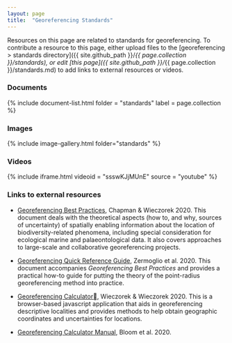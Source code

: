 ```yaml
---
layout: page
title:  "Georeferencing Standards"
---
```


Resources on this page are related to standards for georeferencing. To contribute a resource to this page, either upload files to the [georeferencing > standards directory]({{ site.github_path }}/_{{ page.collection }}/standards), or edit [this page]({{ site.github_path }}/_{{ page.collection }}/standards.md) to add links to external resources or videos.

### Documents

{% include document-list.html folder = "standards" label = page.collection %}

### Images

{% include image-gallery.html folder="standards" %}

### Videos

<!-- Add a video link by copying the code in the line that begins with "include" onto
a new line. Then...

(1) Replace "videoid" with the video id of your video, e.g. if the link to your video
is "https://player.vimeo.com/video/408990525" then the video id is "408990525"

(2) Make sure the source is correct; you may only link videos available on
"vimeo" or "youtube"

{% include iframe.html videoid = "408990525" source = "vimeo" %}
-->

{% include iframe.html videoid = "ssswKJjMUnE" source = "youtube" %}

### Links to external resources

<!-- Add a new link to an external resource by copying the code in the line
below onto a new line and replacing "title" with your desired title and "url" with the link.

- [title](url)
-->

- [Georeferencing Best Practices](https://doi.org/10.15468/doc-gg7h-s853), Chapman & Wieczorek 2020. This document deals with the theoretical aspects (how to, and why, sources of uncertainty) of spatially enabling information about the location of biodiversity-related phenomena, including special consideration for ecological marine and palaeontological data. It also covers approaches to large-scale and collaborative georeferencing projects.

- [Georeferencing Quick Reference Guide](https://doi.org/10.35035/e09p-h128), Zermoglio et al. 2020. This document accompanies _Georeferencing Best Practices_ and provides a practical how-to guide for putting the theory of the point-radius georeferencing method into practice.

- [Georeferencing Calculator](http://georeferencing.org/georefcalculator/gc.htm), Wieczorek & Wieczorek 2020. This is a browser-based javascript application that aids in georeferencing descriptive localities and provides methods to help obtain geographic coordinates and uncertainties for locations.

- [Georeferencing Calculator Manual](https://doi.org/10.35035/gdwq-3v93), Bloom et al. 2020.
